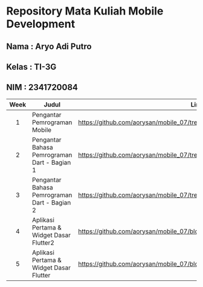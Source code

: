 # Repository Mata Kuliah Mobile Development
## Nama : Aryo Adi Putro
## Kelas : TI-3G
## NIM : 2341720084

| Week | Judul | Link |
|:----:|-------|------------|
| 1    | Pengantar Pemrograman Mobile | https://github.com/aorysan/mobile_07/tree/main/week01 |
| 2    | Pengantar Bahasa Pemrograman Dart - Bagian 1 | https://github.com/aorysan/mobile_07/tree/main/week02/hasilPraktikum.md |
| 3    | Pengantar Bahasa Pemrograman Dart - Bagian 2 | https://github.com/aorysan/mobile_07/tree/main/week03/laporan.md |
| 4    | Aplikasi Pertama & Widget Dasar Flutter2 | https://github.com/aorysan/mobile_07/blob/main/week04/laporanPraktikum.md |
| 5    | Aplikasi Pertama & Widget Dasar Flutter | https://github.com/aorysan/mobile_07/blob/main/week05/hello_world/README.md |
